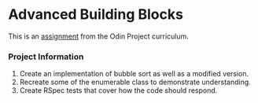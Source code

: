Advanced Building Blocks
==========
This is an [assignment](http://www.theodinproject.com/courses/ruby-programming/lessons/advanced-building-blocks) from the Odin Project curriculum.
### Project Information
1. Create an implementation of bubble sort as well as a modified version.
2. Recreate some of the enumerable class to demonstrate understanding.
3. Create RSpec tests that cover how the code should respond.  
